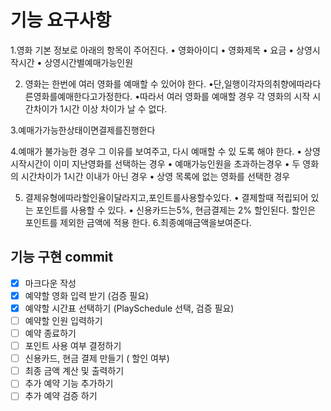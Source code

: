 기능 요구사항
================

1.영화 기본 정보로 아래의 항목이 주어진다.
• 영화아이디
• 영화제목
• 요금
• 상영시작시간
• 상영시간별예매가능인원

2. 영화는 한번에 여러 영화를 예매할 수 있어야 한다.
•단,일행이각자의취향에따라다른영화를예매한다고가정한다.
•따라서 여러 영화를 예매할 경우 각 영화의 시작 시간차이가
 1시간 이상 차이가 날 수 없다.

 3.예매가가능한상태이면결제를진행한다

 4.예매가 불가능한 경우 그 이유를 보여주고, 다시 예매할 수 있
 도록 해야 한다.
 • 상영시작시간이 이미 지난영화를 선택하는 경우
 • 예매가능인원을 초과하는경우
 • 두 영화의 시간차이가 1시간 이내가 아닌 경우
 • 상영 목록에 없는 영화를 선택한 경우

 5. 결제유형에따라할인율이달라지고,포인트를사용할수있다.
 • 결제할때 적립되어 있는 포인트를 사용할 수 있다.
 • 신용카드는5%, 현금결제는 2% 할인된다.
   할인은 포인트를 제외한 금액에 적용 한다.
 6.최종예매금액을보여준다.

 기능 구현 commit
 ----------------
 
 - [x] 마크다운 작성
 - [x] 예약할 영화 입력 받기 (검증 필요)
 - [x] 예약할 시간표 선택하기 (PlaySchedule 선택, 검증 필요)
 - [ ] 예약할 인원 입력하기
 - [ ] 예약 종료하기
 - [ ] 포인트 사용 여부 결정하기
 - [ ] 신용카드, 현금 결제 만들기 ( 할인 여부)
 - [ ] 최종 금액 계산 및 출력하기
 - [ ] 추가 예약 기능 추가하기
 - [ ] 추가 예약 검증 하기